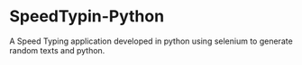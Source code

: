 # SpeedTypin-Python
A Speed Typing application developed in python using selenium to generate random texts and python.
